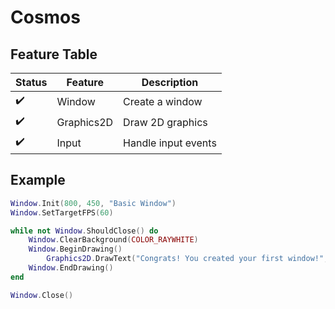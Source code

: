 # Cosmos

## Feature Table
| Status | Feature | Description |
| --- | --- | --- |
| :heavy_check_mark: | Window | Create a window |
| :heavy_check_mark: | Graphics2D | Draw 2D graphics |
| :heavy_check_mark: | Input | Handle input events |

## Example
```lua
Window.Init(800, 450, "Basic Window")
Window.SetTargetFPS(60)

while not Window.ShouldClose() do
    Window.ClearBackground(COLOR_RAYWHITE)
    Window.BeginDrawing()
        Graphics2D.DrawText("Congrats! You created your first window!", 190, 200, 20, COLOR_DARKGRAY)
    Window.EndDrawing()
end

Window.Close()
```